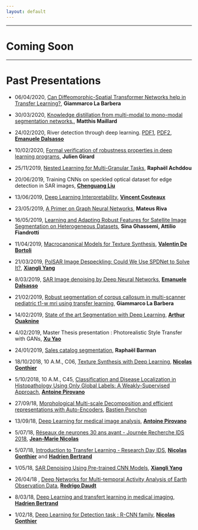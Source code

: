 ```yaml
---
layout: default
---
```


** **

# Coming Soon


* * *


# Past Presentations
- 06/04/2020, [Can Diffeomorphic-Spatial Transformer Networks help in Transfer Learning?](https://drive.google.com/open?id=1wBXvWxnGqTXAg17inEnRjDf_H4q6CL4r), **Giammarco La Barbera**

- 30/03/2020, [Knowledge distillation from multi-modal to mono-modal segmentation networks.](https://drive.google.com/open?id=18jgAK3_ySrYkIztth-BFesaq2cVePxC5), **Matthis Maillard**

- 24/02/2020, River detection through deep learning. [PDF1](https://drive.google.com/open?id=1UNa2fhFSdQJheQbTKjXuRNCTLgK5_NSO), [PDF2](https://drive.google.com/open?id=1I2xu1YLfTLoBYMqlW_g9bUB-W-xZYwyf), [**Emanuele Dalsasso**](https://dalsasso.wp.imt.fr/)

- 10/02/2020, [Formal verification of robustness properties in deep learning programs](https://drive.google.com/file/d/18UkcWcXCMWwAwRb3goutnKKA8URgP2_M/view?usp=sharing), **Julien Girard**

- 25/11/2019, [Nested Learning for Multi-Granular Tasks](https://drive.google.com/open?id=1Ze8Qxi81C9g-_9cUqw2o_U2vditcAdb-), **Raphaël Achddou**

- 20/06/2019, Training CNNs on speckled optical dataset for edge detection in SAR images, [**Chenguang Liu**](https://perso.telecom-paristech.fr/cheliu/)

- 13/06/2019, [Deep Learning Interpretability](https://drive.google.com/file/d/1qOEEGpl7epR3Z7iZ0tPZVLC_1Bw4EPH3/view?usp=sharing), [**Vincent Couteaux**](https://www.linkedin.com/in/vincent-couteaux-44269313b/)

- 23/05/2019, [A Primer on Graph Neural Networks](https://drive.google.com/file/d/1GeSgil9THf2v9fdp76fbHgG3SikAHXIb/view?usp=sharing), **Mateus Riva**

- 16/05/2019, [Learning and Adapting Robust Features for Satellite Image Segmentation on Heterogeneous Datasets](https://drive.google.com/open?id=1YAN9cGK7iSidgUOHzxMMsZrOJJnZdZFR), **Sina Ghassemi, Attilio Fiandrotti**

- 11/04/2019, [Macrocanonical Models for Texture Synthesis](https://partage.mines-telecom.fr/index.php/s/oWL05qwhbX1NAdC), [**Valentin De Bortoli**](https://vdeborto.github.io/)

- 21/03/2019, [PolSAR Image Despeckling: Could We Use SPDNet to Solve It?](https://partage.mines-telecom.fr/index.php/s/8B7bZzO32t8qlvL), [**Xiangli Yang**](https://www.researchgate.net/profile/Xiangli_Yang)

- 8/03/2019, [SAR Image denoising by Deep Neural Networks](https://partage.mines-telecom.fr/index.php/s/JwKnopngwf4Ttzl), [**Emanuele Dalsasso**](https://www.linkedin.com/in/emanuele-dalsasso-2b1b19152/)

- 21/02/2019, [Robust segmentation of corpus callosum in multi-scanner pediatric t1-w mri using transfer learning](https://partage.mines-telecom.fr/index.php/s/iuOw8qJShWWbSGO), **Giammarco La Barbera**

- 14/02/2019, [State of the art Segmentation with Deep Learning](https://partage.mines-telecom.fr/index.php/s/9GFbWHgviuwtJxk), [**Arthur Ouaknine**](https://www.linkedin.com/in/arthur-ouaknine/)

- 4/02/2019, Master Thesis presentation : Photorealistic Style Transfer with GANs, [**Xu Yao**](https://www.linkedin.com/in/yao-xu-225465106/?originalSubdomain=fr)

- 24/01/2019, [Sales catalog segmentation](https://partage.mines-telecom.fr/index.php/s/9TFDnR3P4t3KGSl), **Raphaël Barman**

- 18/10/2018, 10 A.M., C06, [Texture Synthesis with Deep Learning](https://partage.mines-telecom.fr/index.php/s/xqhwLaTdB8NaNLf), [**Nicolas Gonthier**](https://perso.telecom-paristech.fr/gonthier/)

- 5/10/2018, 10 A.M., C45, [Classification and Disease Localization in Histopathology Using Only Global Labels: A Weakly-Supervised Approach](https://partage.mines-telecom.fr/index.php/s/Zk6iHUpszopKQTS), [**Antoine Pirovano**](https://www.linkedin.com/in/antoine-pirovano-6271b110a/?originalSubdomain=fr)

- 27/09/18, [Morphological Multi-scale Decomposition and efficient representations with Auto-Encoders](https://partage.mines-telecom.fr/index.php/s/hFddW5fy07FlxmV), [Bastien Ponchon](https://www.linkedin.com/in/bastien-ponchon-10387612b/?originalSubdomain=fr)

- 13/09/18, [Deep Learning for medical image analysis](https://partage.mines-telecom.fr/index.php/s/3NYlpinLGpoZgRS), [**Antoine Pirovano**](https://www.linkedin.com/in/antoine-pirovano-6271b110a/?originalSubdomain=fr)

- 5/07/18, [Réseaux de neurones 30 ans avant - Journée Recherche IDS 2018](https://partage.mines-telecom.fr/index.php/s/0MAvHx3o84vHMOc), [**Jean-Marie Nicolas**](https://perso.telecom-paristech.fr/nicolas/)

- 5/07/18, [Introduction to Transfer Learning - Research Day IDS](https://partage.mines-telecom.fr/index.php/s/7P2yjVcYkxBShql), [**Nicolas Gonthier**](https://perso.telecom-paristech.fr/gonthier/) and [**Hadrien Bertrand**](http://www.theses.fr/s150855)

- 1/05/18, [SAR Denoising Using Pre-trained CNN Models](https://partage.mines-telecom.fr/index.php/s/ipgewBsGlyLy8C3), [**Xiangli Yang**](https://www.researchgate.net/profile/Xiangli_Yang)

- 26/04/18 , [Deep Networks for Multi-temporal Activity Analysis of Earth Observation Data](https://partage.mines-telecom.fr/index.php/s/2sys1gFmN9GWSTi), [**Rodrigo Daudt**](http://www.theses.fr/s190227)

- 8/03/18, [Deep Learning and transfert learning in medical imaging](https://partage.mines-telecom.fr/index.php/s/JtdlTf6jIfVHELn), [**Hadrien Bertrand**](http://www.theses.fr/s150855)

- 1/02/18, [Deep Learning for Detection task : R-CNN family](https://partage.mines-telecom.fr/index.php/s/B8Va6wTmz1YRQ92), [**Nicolas Gonthier**](https://perso.telecom-paristech.fr/gonthier/)
